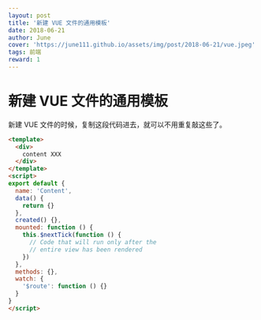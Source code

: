```yaml
---
layout: post
title: '新建 VUE 文件的通用模板'
date: 2018-06-21
author: June
cover: 'https://june111.github.io/assets/img/post/2018-06-21/vue.jpeg'
tags: 前端
reward: 1
---
```


# 新建 VUE 文件的通用模板

新建 VUE 文件的时候，复制这段代码进去，就可以不用重复敲这些了。

```html
<template>
  <div>
    content XXX
  </div>
</template>
<script>
export default {
  name: 'Content',
  data() {
    return {}
  },
  created() {},
  mounted: function () {
    this.$nextTick(function () {
      // Code that will run only after the
      // entire view has been rendered
    })
  },
  methods: {},
  watch: {
    '$route': function () {}
  }
}
</script>
```


